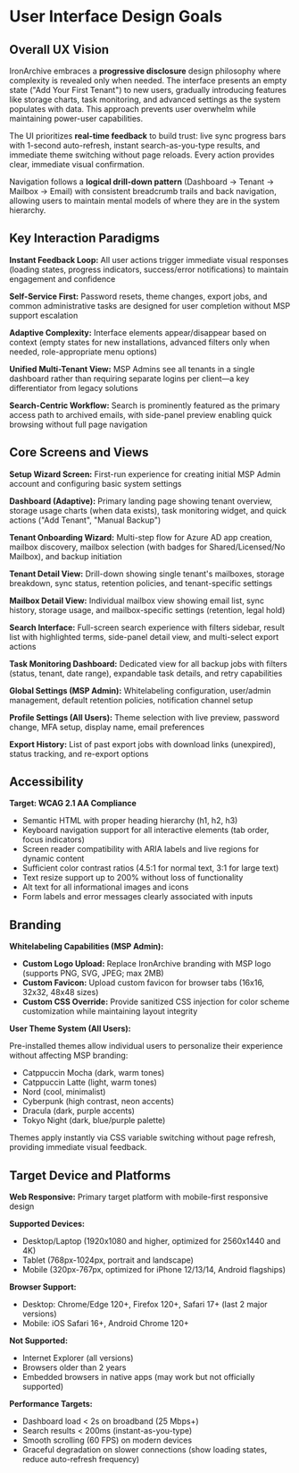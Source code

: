 # User Interface Design Goals

## Overall UX Vision

IronArchive embraces a **progressive disclosure** design philosophy where complexity is revealed only when needed. The interface presents an empty state ("Add Your First Tenant") to new users, gradually introducing features like storage charts, task monitoring, and advanced settings as the system populates with data. This approach prevents user overwhelm while maintaining power-user capabilities.

The UI prioritizes **real-time feedback** to build trust: live sync progress bars with 1-second auto-refresh, instant search-as-you-type results, and immediate theme switching without page reloads. Every action provides clear, immediate visual confirmation.

Navigation follows a **logical drill-down pattern** (Dashboard → Tenant → Mailbox → Email) with consistent breadcrumb trails and back navigation, allowing users to maintain mental models of where they are in the system hierarchy.

## Key Interaction Paradigms

**Instant Feedback Loop:** All user actions trigger immediate visual responses (loading states, progress indicators, success/error notifications) to maintain engagement and confidence

**Self-Service First:** Password resets, theme changes, export jobs, and common administrative tasks are designed for user completion without MSP support escalation

**Adaptive Complexity:** Interface elements appear/disappear based on context (empty states for new installations, advanced filters only when needed, role-appropriate menu options)

**Unified Multi-Tenant View:** MSP Admins see all tenants in a single dashboard rather than requiring separate logins per client—a key differentiator from legacy solutions

**Search-Centric Workflow:** Search is prominently featured as the primary access path to archived emails, with side-panel preview enabling quick browsing without full page navigation

## Core Screens and Views

**Setup Wizard Screen:** First-run experience for creating initial MSP Admin account and configuring basic system settings

**Dashboard (Adaptive):** Primary landing page showing tenant overview, storage usage charts (when data exists), task monitoring widget, and quick actions ("Add Tenant", "Manual Backup")

**Tenant Onboarding Wizard:** Multi-step flow for Azure AD app creation, mailbox discovery, mailbox selection (with badges for Shared/Licensed/No Mailbox), and backup initiation

**Tenant Detail View:** Drill-down showing single tenant's mailboxes, storage breakdown, sync status, retention policies, and tenant-specific settings

**Mailbox Detail View:** Individual mailbox view showing email list, sync history, storage usage, and mailbox-specific settings (retention, legal hold)

**Search Interface:** Full-screen search experience with filters sidebar, result list with highlighted terms, side-panel detail view, and multi-select export actions

**Task Monitoring Dashboard:** Dedicated view for all backup jobs with filters (status, tenant, date range), expandable task details, and retry capabilities

**Global Settings (MSP Admin):** Whitelabeling configuration, user/admin management, default retention policies, notification channel setup

**Profile Settings (All Users):** Theme selection with live preview, password change, MFA setup, display name, email preferences

**Export History:** List of past export jobs with download links (unexpired), status tracking, and re-export options

## Accessibility

**Target: WCAG 2.1 AA Compliance**

- Semantic HTML with proper heading hierarchy (h1, h2, h3)
- Keyboard navigation support for all interactive elements (tab order, focus indicators)
- Screen reader compatibility with ARIA labels and live regions for dynamic content
- Sufficient color contrast ratios (4.5:1 for normal text, 3:1 for large text)
- Text resize support up to 200% without loss of functionality
- Alt text for all informational images and icons
- Form labels and error messages clearly associated with inputs

## Branding

**Whitelabeling Capabilities (MSP Admin):**

- **Custom Logo Upload:** Replace IronArchive branding with MSP logo (supports PNG, SVG, JPEG; max 2MB)
- **Custom Favicon:** Upload custom favicon for browser tabs (16x16, 32x32, 48x48 sizes)
- **Custom CSS Override:** Provide sanitized CSS injection for color scheme customization while maintaining layout integrity

**User Theme System (All Users):**

Pre-installed themes allow individual users to personalize their experience without affecting MSP branding:
- Catppuccin Mocha (dark, warm tones)
- Catppuccin Latte (light, warm tones)
- Nord (cool, minimalist)
- Cyberpunk (high contrast, neon accents)
- Dracula (dark, purple accents)
- Tokyo Night (dark, blue/purple palette)

Themes apply instantly via CSS variable switching without page refresh, providing immediate visual feedback.

## Target Device and Platforms

**Web Responsive:** Primary target platform with mobile-first responsive design

**Supported Devices:**
- Desktop/Laptop (1920x1080 and higher, optimized for 2560x1440 and 4K)
- Tablet (768px-1024px, portrait and landscape)
- Mobile (320px-767px, optimized for iPhone 12/13/14, Android flagships)

**Browser Support:**
- Desktop: Chrome/Edge 120+, Firefox 120+, Safari 17+ (last 2 major versions)
- Mobile: iOS Safari 16+, Android Chrome 120+

**Not Supported:**
- Internet Explorer (all versions)
- Browsers older than 2 years
- Embedded browsers in native apps (may work but not officially supported)

**Performance Targets:**
- Dashboard load < 2s on broadband (25 Mbps+)
- Search results < 200ms (instant-as-you-type)
- Smooth scrolling (60 FPS) on modern devices
- Graceful degradation on slower connections (show loading states, reduce auto-refresh frequency)
